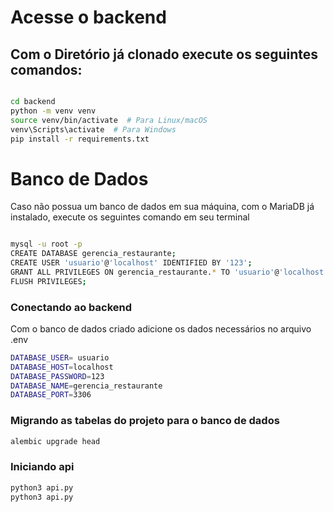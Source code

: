# Acesse o backend

## Com o Diretório já clonado execute os seguintes comandos: 

```bash

cd backend
python -m venv venv
source venv/bin/activate  # Para Linux/macOS
venv\Scripts\activate  # Para Windows
pip install -r requirements.txt

```

# Banco de Dados
Caso não possua um banco de dados em sua máquina, com o MariaDB já instalado, execute os seguintes comando em seu terminal

```bash

mysql -u root -p
CREATE DATABASE gerencia_restaurante;
CREATE USER 'usuario'@'localhost' IDENTIFIED BY '123';
GRANT ALL PRIVILEGES ON gerencia_restaurante.* TO 'usuario'@'localhost';
FLUSH PRIVILEGES;

```

### Conectando ao backend

Com o banco de dados criado adicione os dados necessários no arquivo .env
```bash
DATABASE_USER= usuario
DATABASE_HOST=localhost
DATABASE_PASSWORD=123
DATABASE_NAME=gerencia_restaurante
DATABASE_PORT=3306

```

### Migrando as tabelas do projeto para o banco de dados

```bash
alembic upgrade head
```

### Iniciando api
```bash
python3 api.py
python3 api.py
```




